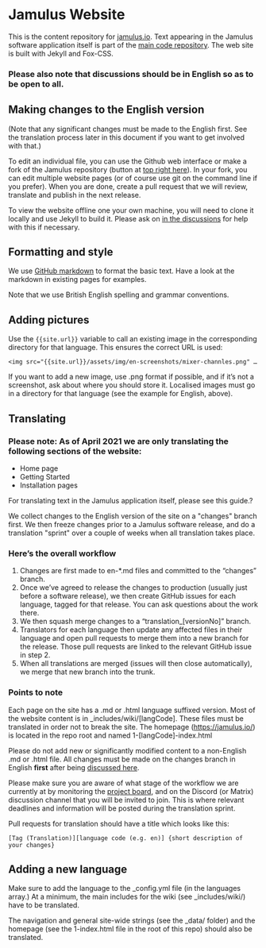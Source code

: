 # Jamulus Website

This is the content repository for [jamulus.io](https://jamulus.io). Text appearing in the Jamulus software application itself is part of the [main code repository](https://github.com/jamulussoftware/jamulus). The web site is built with Jekyll and Fox-CSS.

### Please also note that discussions should be in English so as to be open to all. 

## Making changes to the English version

(Note that any significant changes must be made to the English first. See the translation process later in this document if you want to get involved with that.)

To edit an individual file, you can use the Github web interface or make a fork of the Jamulus repository (button at [top right here](https://github.com/jamulussoftware/jamuluswebsite)). In your fork, you can edit multiple website pages (or of course use git on the command line if you prefer). When you are done, create a pull request that we will review, translate and publish in the next release.

To view the website offline one your own machine, you will need to clone it locally and use Jekyll to build it. Please ask on [in the discussions](https://github.com/jamulussoftware/jamulus/discussions) for help with this if necessary.

## Formatting and style

We use [GitHub markdown](https://guides.github.com/features/mastering-markdown/) to format the basic text. Have a look at the markdown in existing pages for examples. 

Note that we use British English spelling and grammar conventions. 

## Adding pictures

Use the `{{site.url}}` variable to call an existing image in the corresponding directory for that language. This ensures the correct URL is used:

`<img src="{{site.url}}/assets/img/en-screenshots/mixer-channles.png" …` 

If you want to add a new image, use .png format if possible, and if it’s not a screenshot, ask about where you should store it. Localised images must go in a directory for that language (see the example for English, above).


## Translating

### Please note: As of April 2021 we are only translating the following sections of the website:

- Home page
- Getting Started
- Installation pages

For translating text in the Jamulus application itself, please see this guide.?

We collect changes to the English version of the site on a "changes" branch first. We then freeze changes prior to a Jamulus software release, and do a translation "sprint" over a couple of weeks when all translation takes place.

### Here’s the overall workflow

1. Changes are first made to en-*.md files and committed to the “changes” branch.
1. Once we’ve agreed to release the changes to production (usually just before a software release), we then create GitHub issues for each language, tagged for that release. You can ask questions about the work there.
1. We then squash merge changes to a “translation_[versionNo]” branch.
1. Translators for each language then update any affected files in their language and open pull requests to merge them into a new branch for the release. Those pull requests are linked to the relevant GitHub issue in step 2.
1. When all translations are merged (issues will then close automatically), we merge that new branch into the trunk.

### Points to note

Each page on the site has a .md or .html language suffixed version.  Most of the website content is in \_includes/wiki/[langCode]. These files must be translated in order not to break the site. The homepage (https://jamulus.io/) is located in the repo root and named 1-[langCode]-index.html

Please do not add new or significantly modified content to a non-English .md or .html file. All changes must be made on the changes branch in English **first** after being [discussed here](https://github.com/jamulussoftware/jamulus/discussions).

Please make sure you are aware of what stage of the workflow we are currently at by monitoring the [project board](https://github.com/orgs/jamulussoftware/projects/2), and on the Discord (or Matrix) discussion channel that you will be invited to join. This is where relevant deadlines and information will be posted during the translation sprint.

Pull requests for translation should have a title which looks like this:

`[Tag (Translation)][language code (e.g. en)] {short description of your changes}`


## Adding a new language

Make sure to add the language to the \_config.yml file (in the languages array.)  At a minimum, the main includes for the wiki (see \_includes/wiki/) have to be translated.

The navigation and general site-wide strings (see the \_data/ folder) and the homepage (see the 1-index.html file in the root of this repo) should also be translated.
